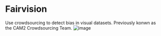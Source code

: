 # Fairvision
Use crowdsourcing to detect bias in visual datasets. Previously konwn as the CAM2 Crowdsourcing Team. 
![image](https://drive.google.com/uc?export=view&id=1PH6R0IOS1gcypwxLKswccD-4z4Q179Dh)
